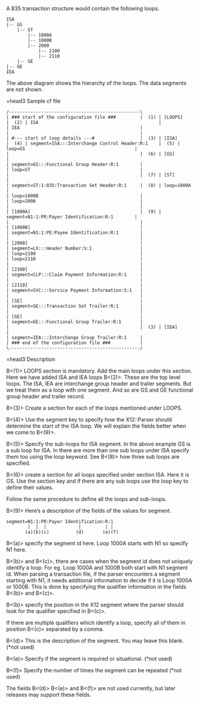 # 

A 835 transaction structure would contain the following loops.

    ISA
    |-- GS
        |-- ST
            |-- 1000A
            |-- 1000B
            |-- 2000
                |-- 2100
                |-- 2110
        |-- SE
    |-- GE
    IEA

The above diagram shows the hierarchy of the loops. The data segments
are not shown.

\=head3 Sample cf file

    /-------------------------------------------------\
    | ### start of the configuration file ###         |  (1) | [LOOPS]                                         |  (2) | ISA                                             |
    | IEA                                             |
    |                                                 |
    | #--- start of loop details ---#                 |  (3) | [ISA]                                           |  (4) | segment=ISA:::Interchange Control Header:R:1    |  (5) | loop=GS                                         |
    |                                                 |  (6) | [GS]                                            |
    | segment=GS:::Functional Group Header:R:1        |
    | loop=ST                                         |
    |                                                 |  (7) | [ST]                                            |
    | segment=ST:1:835:Transaction Set Header:R:1     |  (8) | loop=1000A                                      |
    | loop=1000B                                      |
    | loop=2000                                       |
    |                                                 |
    | [1000A]                                         |  (9) | segment=N1:1:PR:Payer Identification:R:1        |
    |                                                 |
    | [1000B]                                         |
    | segment=N1:1:PE:Payee Identification:R:1        |
    |                                                 |
    | [2000]                                          |
    | segment=LX:::Header Number:S:1                  |
    | loop=2100                                       |
    | loop=2110                                       |
    |                                                 |
    | [2100]                                          |
    | segment=CLP:::Claim Payment Information:R:1     |
    |                                                 |
    | [2110]                                          |
    | segment=SVC:::Service Payment Information:S:1   |
    |                                                 |
    | [SE]                                            |
    | segment=SE:::Transaction Set Trailer:R:1        |
    |                                                 |
    | [GE]                                            |
    | segment=GE:::Functional Group Trailer:R:1       |
    |                                                 |  (3) | [IEA]                                           |
    | segment=IEA:::Interchange Group Trailer:R:1     |
    | ### end of the configuration file ###           |
    \-------------------------------------------------/

\=head3 Description

B\<(1)\> LOOPS section is mandatory. Add the main loops under this
section. Here we have added ISA and IEA loops B\<(2)\>. These are the
top level loops. The ISA, IEA are interchange group header and trailer
segments. But we treat them as a loop with one segment. And so are GS
and GE functional group header and trailer record.

B\<(3)\> Create a section for each of the loops mentioned under LOOPS.

B\<(4)\> Use the segment key to specify how the X12::Parser should
determine the start of the ISA loop. We will explain the fields better
when we come to B\<(9)\>.

B\<(5)\> Specify the sub-loops for ISA segment. In the above example GS
is a sub loop for ISA. In there are more than one sub loops under ISA
specify them too using the loop keyword. See B\<(8)\> how three sub
loops are specified.

B\<(6)\> create a section for all loops specified under section ISA.
Here it is GS. Use the section key and if there are any sub loops use
the loop key to define their values.

Follow the same procedure to define all the loops and sub-loops.

B\<(9)\> Here’s a description of the fields of the values for segment.

    segment=N1:1:PR:Payer Identification:R:1
            |  |  |            |         | |
           (a)(b)(c)          (d)       (e)(f)

B\<(a)\> specify the segment id here. Loop 1000A starts with N1 so
specify N1 here.

B\<(b)\> and B\<(c)\>, there are cases when the segment id does not
uniquely identify a loop. For eg. Loop 1000A and 1000B both start with
N1 segment id. When parsing a transaction file, if the parser encounters
a segment starting with N1, it needs additional information to decide if
it is Loop 1000A or 1000B. This is done by specifying the qualifier
information in the fields B\<(b)\> and B\<(c)\>.

B\<(b)\> specify the position in the X12 segment where the parser should
look for the qualifier specified in B\<(c)\>.

If there are multiple qualifiers which identify a loop, specify all of
them in position B\<(c)\> separated by a comma.

B\<(d)\> This is the description of the segment. You may leave this
blank. (\*not used)

B\<(e)\> Specify if the segment is required or situational. (\*not used)

B\<(f)\> Specify the number of times the segment can be repeated (\*not
used)

The fields B\<(d)\> B\<(e)\> and B\<(f)\> are not used currently, but
later releases may support these fields.
